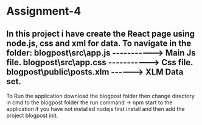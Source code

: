 # Assignment-4
In this project i have create the React page using node.js, css and xml for data.
To navigate in the folder: 
blogpost\src\app.js  -----------> Main Js file. 
blogpost\src\app.css -----------> Css file.
blogpost\public\posts.xlm ------> XLM Data set.
--------------------------------------------------------------------------------------
To Run the application download the blogpost folder then change directory in cmd to the blogpost folder the run command -> npm start to the application if you have not installed nodejs first install and then add the project blogpost init. 
